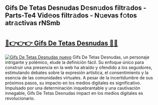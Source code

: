 ## Gifs De Tetas Desnudas D𝚎sn𝚞dos filtr𝚊dos - Parts-Te4 Vid𝚎os filtr𝚊dos - N𝚞evas f𝚘tos atr𝚊ctivas rNSmb

# <h2><a href="http://mb3ovc8.tromn.icu/?c=Gifs+De+Tetas+Desnudas">🔗👉👉👉 Gifs De Tetas Desnudas 🔗🔗</a></h2>

[![Gifs De Tetas Desnudas nuevo](https://i.imgur.com/pEAQMta.gif)](http://mb3ovc8.tromn.icu/?c=Gifs+De+Tetas+Desnudas)
Gifs De Tetas Desnudas, un personaje intrigante y polémico, elude la definición fácil. Su enfoque único para construir una presencia en la web ha atraído y ofendido a los seguidores, estimulando debates sobre la expresión artística, el consentimiento y la esencia de las comunidades virtuales. A pesar de la incertidumbre de sus próximos pasos, su impacto en los medios digitales es significativo. Impulsado por una determinación inquebrantable y una cautivación innegable, Gifs De Tetas Desnudas impact en los medios digitales es revolucionario.

